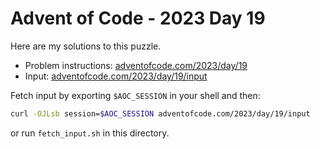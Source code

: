 # Advent of Code - 2023 Day 19
Here are my solutions to this puzzle.

* Problem instructions: [adventofcode.com/2023/day/19](https://adventofcode.com/2023/day/19)
* Input: [adventofcode.com/2023/day/19/input](https://adventofcode.com/2023/day/19/input)

Fetch input by exporting `$AOC_SESSION` in your shell and then:
```bash
curl -OJLsb session=$AOC_SESSION adventofcode.com/2023/day/19/input
```

or run `fetch_input.sh` in this directory.
